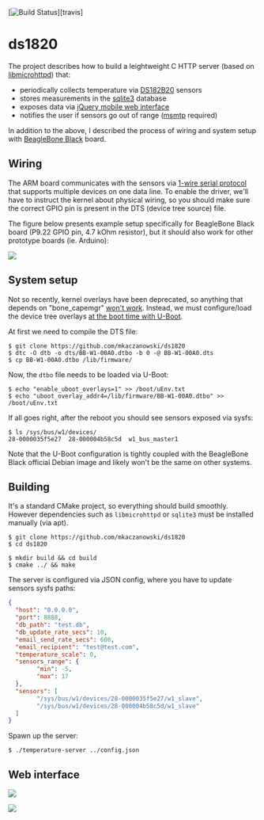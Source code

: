 [![Build Status][travis-badge]][travis]

[travis-badge]: https://travis-ci.org/mkaczanowski/ds1820.svg?branch=master

# ds1820
The project describes how to build a leightweight C HTTP server (based on [libmicrohttpd](http://www.gnu.org/software/libmicrohttpd/ "libmicrohttpd")) that:
* periodically collects temperature via [DS182B20](https://datasheets.maximintegrated.com/en/ds/DS18B20.pdf "DS182B20") sensors
* stores measurements in the [sqlite3](https://www.sqlite.org/index.html "sqlite3") database
* exposes data via [jQuery mobile web interface](https://jquerymobile.com/ "jQuery mobile web interface")
* notifies the user if sensors go out of range ([msmtp](http://msmtp.sourceforge.net/ "msmtp") required)

In addition to the above, I described the process of wiring and system setup with [BeagleBone Black](http://beagleboard.org/bone "BeagleBone Black") board.

## Wiring
The ARM board communicates with the sensors via [1-wire serial protocol](https://www.maximintegrated.com/en/design/technical-documents/tutorials/1/1796.html "1-wire serial protocol") that supports multiple devices on one data line. To enable the driver, we'll have to instruct the kernel about physical wiring, so you should make sure the correct GPIO pin is present in the DTS (device tree source) file.

The figure below presents example setup specifically for BeagleBone Black board (P9.22 GPIO pin, 4.7 kOhm resistor), but it should also work for other prototype boards (ie. Arduino):

[![](http://mkaczanowski.com/wp-content/uploads/2015/01/beagle-1-1024x675.png)](http://mkaczanowski.com/wp-content/uploads/2015/01/beagle-1.png)

## System setup
Not so recently, kernel overlays have been deprecated, so anything that depends on "bone_capemgr" [won't work](https://github.com/beagleboard/linux/issues/139 "won't work"). Instead, we must configure/load the device tree overlays [at the boot time with U-Boot](https://elinux.org/Beagleboard:BeagleBoneBlack_Debian#U-Boot_Overlays "at the boot time with U-Boot").

At first we need to compile the DTS file:
```shell
$ git clone https://github.com/mkaczanowski/ds1820
$ dtc -O dtb -o dts/BB-W1-00A0.dtbo -b 0 -@ BB-W1-00A0.dts 
$ cp BB-W1-00A0.dtbo /lib/firmware/
```

Now, the `dtbo` file needs to be loaded via U-Boot:
```shell
$ echo "enable_uboot_overlays=1" >> /boot/uEnv.txt
$ echo "uboot_overlay_addr4=/lib/firmware/BB-W1-00A0.dtbo" >> /boot/uEnv.txt
```

If all goes right, after the reboot you should see sensors exposed via sysfs:
```shell
$ ls /sys/bus/w1/devices/
28-0000035f5e27  28-000004b58c5d  w1_bus_master1
```

Note that the U-Boot configuration is tightly coupled with the BeagleBone Black official Debian image and likely won't be the same on other systems.

## Building
It's a standard CMake project, so everything should build smoothly. However dependencies such as `libmicrohttpd` or `sqlite3` must be installed manually (via apt).
```shell
$ git clone https://github.com/mkaczanowski/ds1820
$ cd ds1820

$ mkdir build && cd build
$ cmake ../ && make
```

The server is configured via JSON config, where you have to update sensors sysfs paths:
```json
{
  "host": "0.0.0.0",
  "port": 8888,
  "db_path": "test.db",
  "db_update_rate_secs": 10,
  "email_send_rate_secs": 600,
  "email_recipient": "test@test.com",
  "temperature_scale": 0,
  "sensors_range": {
        "min": -5,
        "max": 17
  },
  "sensors": [
        "/sys/bus/w1/devices/28-0000035f5e27/w1_slave",
        "/sys/bus/w1/devices/28-000004b58c5d/w1_slave"
  ]
}
```

Spawn up the server:
```shell
$ ./temperature-server ../config.json
```

## Web interface
[![](http://mkaczanowski.com/wp-content/uploads/2015/01/web-front.png)](http://mkaczanowski.com/wp-content/uploads/2015/01/web-front.png)

[![](http://mkaczanowski.com/wp-content/uploads/2015/01/web-back.png)](http://mkaczanowski.com/wp-content/uploads/2015/01/web-back.png)
